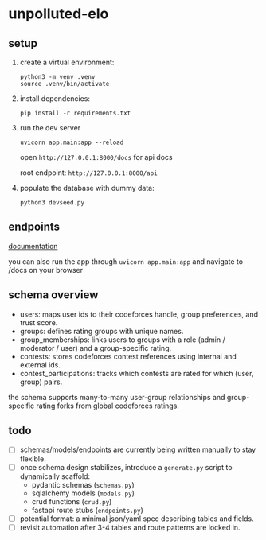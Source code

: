 # unpolluted-elo



## setup

1. create a virtual environment:
   ```
   python3 -m venv .venv
   source .venv/bin/activate
   ```

2. install dependencies:
   ```
   pip install -r requirements.txt
   ```

3. run the dev server
    ```
    uvicorn app.main:app --reload
    ```

    open ```http://127.0.0.1:8000/docs``` for api docs

    root endpoint: ```http://127.0.0.1:8000/api ```


4. populate the database with dummy data:
   ```
   python3 devseed.py
   ```

## endpoints
 
[documentation](./endpoints.md)

you can also run the app through ```uvicorn app.main:app``` and navigate to /docs on your browser

## schema overview

- users: maps user ids to their codeforces handle, group preferences, and trust score.
- groups: defines rating groups with unique names.
- group_memberships: links users to groups with a role (admin / moderator / user) and a group-specific rating.
- contests: stores codeforces contest references using internal and external ids.
- contest_participations: tracks which contests are rated for which (user, group) pairs.

the schema supports many-to-many user-group relationships and group-specific rating forks from global codeforces ratings.


## todo

- [ ] schemas/models/endpoints are currently being written manually to stay flexible.
- [ ] once schema design stabilizes, introduce a `generate.py` script to dynamically scaffold:
  - pydantic schemas (`schemas.py`)
  - sqlalchemy models (`models.py`)
  - crud functions (`crud.py`)
  - fastapi route stubs (`endpoints.py`)
- [ ] potential format: a minimal json/yaml spec describing tables and fields.
- [ ] revisit automation after 3-4 tables and route patterns are locked in.
